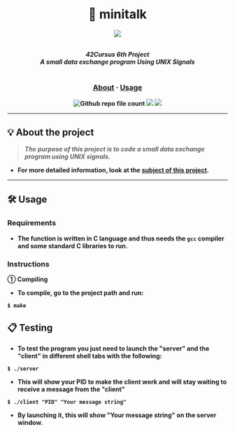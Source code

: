<div align=center >
<h1>💬 minitalk</h1>
<a href="https://github.com/h-beeen/42cursus/tree/master/libft"><img src="https://github.com/h-beeen/42cursus/assets/112257466/032543c2-3420-43f1-b4c7-4bc4aa661a18"/></a>
</div>
<br/>


<p align="center">
	<b><i>42Cursus 6th Project<br/>
  	A small data exchange program Using UNIX Signals</i></br></br>
</p>
	<h3 align="center">
	<a href="https://github.com/h-beeen/42cursus/tree/master/minitalk#-about-the-project">About</a>
	<span> · </span>
	<a href="https://github.com/h-beeen/42cursus/tree/master/minitalk#%EF%B8%8F-usage">Usage</a>
	</h3>
	<p align="center">
	<img alt="Github repo file count" src="https://img.shields.io/github/directory-file-count/h-beeen/42Cursus/minitalk/minitalk?logo=c&style=for-the-badge" /> <img src="https://img.shields.io/badge/100/100-007396?style=for-the-badge&logo=42&label=Score&logoColor=white&color=darkgreen"> <img src="https://img.shields.io/badge/2023&brvbar;00&brvbar;00-007396?style=for-the-badge&logo=Starship&label=completed&logoColor=white&color=black">
	</p>

---

## 💡 About the project

> _The purpose of this project is to code a small data exchange program using
UNIX signals._


- For more detailed information, look at the [**subject of this project**](/minitalk/minitalk/README.md/).

---

## 🛠️ Usage

### Requirements

- The function is written in C language and thus needs the **`gcc` compiler** and some standard **C libraries** to run.

### Instructions

**① Compiling**

- To compile, go to the project path and run:

```shell
$ make
```


## 📋 Testing

- To test the program you just need to launch the "server" and the "client" in different shell tabs with the following:

```shell
$ ./server
```

- This will show your PID to make the client work and will stay waiting to receive a message from the "client"

```shell
$ ./client "PID" "Your message string"
```

- By launching it, this will show "Your message string" on the server window.
